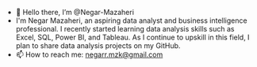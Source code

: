 - 👋 Hello there, I’m @Negar-Mazaheri
- I'm Negar Mazaheri, an aspiring data analyst and business intelligence professional. I recently started learning data analysis skills such as Excel, SQL, Power BI, and Tableau. As I continue to upskill in this field, I plan to share data analysis projects on my GitHub.
- 📫 How to reach me: negarr.mzk@gmail.com

<!---
Negar-Mazaheri/Negar-Mazaheri is a ✨ special ✨ repository because its `README.md` (this file) appears on your GitHub profile.
You can click the Preview link to take a look at your changes.
--->
